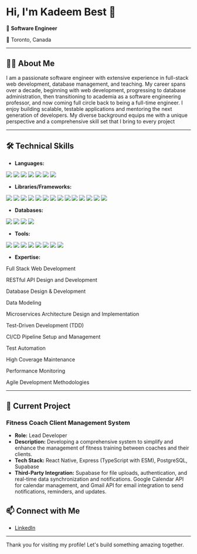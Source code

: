 # Hi, I'm Kadeem Best 👋

🔧 **Software Engineer**

📍 Toronto, Canada

---

## 👨‍💻 About Me

I am a passionate software engineer with extensive experience in full-stack web development, database management, and teaching. My career spans over a decade, beginning with web development, progressing to database administration, then transitioning to academia as a software engineering professor, and now coming full circle back to being a full-time engineer. I enjoy building scalable, testable applications and mentoring the next generation of developers. My diverse background equips me with a unique perspective and a comprehensive skill set that I bring to every project


---

## 🛠 Technical Skills

- **Languages:**
<div align="left">
  <img src="https://img.shields.io/badge/javascript-%23323330.svg?style=plastic&logo=javascript&logoColor=%23F7DF1E"/>
  <img src="https://img.shields.io/badge/typescript-%23007ACC.svg?style=plastic&logo=typescript&logoColor=white"/>
  <img src="https://img.shields.io/badge/python-3670A0?style=plastic&logo=python&logoColor=ffdd54"/>
  <img src="https://img.shields.io/badge/java-%23b07219.svg?style=plastic&logo=java&logoColor=white"/>
  <img src="https://img.shields.io/badge/php-%23777BB4.svg?style=plastic&logo=php&logoColor=white"/>
  <img src="https://img.shields.io/badge/c%23-%23239120.svg?style=plastic&logo=c-sharp&logoColor=white"/>
  <img src="https://img.shields.io/badge/sql-%23007396.svg?style=plastic&logo=sql&logoColor=white"/>
</div>

- **Libraries/Frameworks:**
<span align="left">
  <!-- Libraries/Frameworks -->
  <img src="https://img.shields.io/badge/react-%2320232a.svg?style=plastic&logo=react&logoColor=%2361DAFB"/>
  <img src="https://img.shields.io/badge/react_native-%2320232a.svg?style=plastic&logo=react&logoColor=%2361DAFB"/>
  <img src="https://img.shields.io/badge/react_testing_library-%23E33332.svg?style=plastic&logo=testing-library&logoColor=white"/>
  <img src="https://img.shields.io/badge/jquery-%230769AD.svg?style=plastic&logo=jquery&logoColor=white"/>
  <img src="https://img.shields.io/badge/node.js-%23339933.svg?style=plastic&logo=node.js&logoColor=white"/>
  <img src="https://img.shields.io/badge/express-%23000000.svg?style=plastic&logo=express&logoColor=white"/>
  <img src="https://img.shields.io/badge/prisma-%232D3748.svg?style=plastic&logo=prisma&logoColor=white"/>
  <img src="https://img.shields.io/badge/flask-%23000000.svg?style=plastic&logo=flask&logoColor=white"/>
  <img src="https://img.shields.io/badge/django-%23092E20.svg?style=plastic&logo=django&logoColor=white"/>
  <img src="https://img.shields.io/badge/spring_boot-%236DB33F.svg?style=plastic&logo=spring-boot&logoColor=white"/>
  <img src="https://img.shields.io/badge/laravel-%23FF2D20.svg?style=plastic&logo=laravel&logoColor=white"/>
  <img src="https://img.shields.io/badge/magento-%23EE672F.svg?style=plastic&logo=magento&logoColor=white"/>
  <img src="https://img.shields.io/badge/mongoose-%23880000.svg?style=plastic&logo=mongoose&logoColor=white"/>
  <img src="https://img.shields.io/badge/sqlalchemy-%23d65a34.svg?style=plastic&logo=sqlalchemy&logoColor=white"/>
  </span>

- **Databases:**
<span align="left">
  <img src="https://img.shields.io/badge/postgresql-%23336791.svg?style=plastic&logo=postgresql&logoColor=white"/>
  <img src="https://img.shields.io/badge/mysql-%234479A1.svg?style=plastic&logo=mysql&logoColor=white"/>
  <img src="https://img.shields.io/badge/sql_server-%23CC2927.svg?style=plastic&logo=microsoft-sql-server&logoColor=white"/>
  <img src="https://img.shields.io/badge/mongodb-%2347A248.svg?style=plastic&logo=mongodb&logoColor=white"/>
</span>

- **Tools:**
<span align="left">
 <img src="https://img.shields.io/badge/vite-%23646CFF.svg?style=plastic&logo=vite&logoColor=white"/>
  <img src="https://img.shields.io/badge/docker-%232496ED.svg?style=plastic&logo=docker&logoColor=white"/>
  <img src="https://img.shields.io/badge/git-%23F05033.svg?style=plastic&logo=git&logoColor=white"/>
  <img src="https://img.shields.io/badge/github_actions-%232671E5.svg?style=plastic&logo=github-actions&logoColor=white"/>
  <img src="https://img.shields.io/badge/travis_ci-%233EAAAF.svg?style=plastic&logo=travis-ci&logoColor=white"/>
  <img src="https://img.shields.io/badge/new_relic-%23009BDF.svg?style=plastic&logo=new-relic&logoColor=white"/>
  <img src="https://img.shields.io/badge/supabase-%233ECF8E.svg?style=plastic&logo=supabase&logoColor=white"/>
  <img src="https://img.shields.io/badge/firebase-%23039BE5.svg?style=plastic&logo=firebase&logoColor=white"/>

</span>

- **Expertise:**
<span align="left">
<!-- Link to Font Awesome CSS -->
<link rel="stylesheet" href="https://cdnjs.cloudflare.com/ajax/libs/font-awesome/5.15.3/css/all.min.css">
  <!-- Expertise with Icons -->
  <p><i class="fas fa-code"></i> Full Stack Web Development</p>
  <p><i class="fas fa-cloud"></i> RESTful API Design and Development</p>
  <p><i class="fas fa-database"></i> Database Design & Development</p>
  <p><i class="fas fa-project-diagram"></i> Data Modeling</p>
  <p><i class="fas fa-cubes"></i> Microservices Architecture Design and Implementation</p>
  <p><i class="fas fa-check-square"></i> Test-Driven Development (TDD)</p>
  <p><i class="fas fa-sync-alt"></i> CI/CD Pipeline Setup and Management</p>
  <p><i class="fas fa-robot"></i> Test Automation</p>
  <p><i class="fas fa-tasks"></i> High Coverage Maintenance</p>
  <p><i class="fas fa-chart-line"></i> Performance Monitoring</p>
  <p><i class="fas fa-users"></i> Agile Development Methodologies</p>
</span>





---

## 🚀 Current Project

### Fitness Coach Client Management System
- **Role:** Lead Developer
- **Description:** Developing a comprehensive system to simplify and enhance the management of fitness training between coaches and their clients.
- **Tech Stack:** React Native, Express (TypeScript with ESM), PostgreSQL, Supabase
- **Third-Party Integration:** Supabase for file uploads, authentication, and real-time data synchronization and notifications. Google Calendar API for calendar management, and Gmail API for email integration to send notifications, reminders, and updates.


## 📫 Connect with Me

- [LinkedIn](https://www.linkedin.com/in/kadeem-best-94b4b7126/)

---

Thank you for visiting my profile! Let's build something amazing together.
